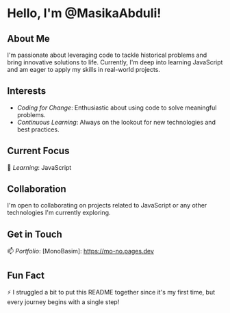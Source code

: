 # Hello, I'm @MasikaAbduli!

## About Me
I'm passionate about leveraging code to tackle historical problems and bring innovative solutions to life. Currently, I'm deep into learning JavaScript and am eager to apply my skills in real-world projects.

## Interests
- *Coding for Change*: Enthusiastic about using code to solve meaningful problems.
- *Continuous Learning*: Always on the lookout for new technologies and best practices.

## Current Focus
🌱 *Learning*: JavaScript

## Collaboration
I'm open to collaborating on projects related to JavaScript or any other technologies I'm currently exploring.

## Get in Touch
📫 *Portfolio*: [MonoBasim]: https://mo-no.pages.dev

## Fun Fact
⚡ I struggled a bit to put this README together since it's my first time, but every journey begins with a single step!
